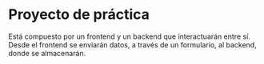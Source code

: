 # Proyecto de práctica

Está compuesto por un frontend y un backend que interactuarán entre sí. Desde el frontend se enviarán datos, a través de un formulario, al backend, donde se almacenarán.
